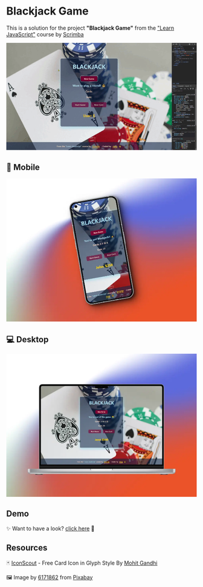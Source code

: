 # Blackjack Game

This is a solution for the project **"Blackjack Game"** from the ["Learn JavaScript"](https://scrimba.com/learn/learnjavascript) course by [Scrimba](https://scrimba.com/)

![Preview](./assets/vid/preview.gif)

## 📱 Mobile
![Mobile](./assets/img/mobile-preview.webp)

## 💻 Desktop
![Desktop](./assets/img/desktop-preview.webp)

## Demo

✨ Want to have a look? [click here](https://mendez-v.github.io/blackjack-game/) 👀

## Resources

🃏 [IconScout](https://iconscout.com/) - Free Card Icon in Glyph Style
By [Mohit Gandhi](https://iconscout.com/contributors/mcgandhi61)

🖼 Image by [6171862](https://pixabay.com/users/6171862-6171862/?utm_source=link-attribution&utm_medium=referral&utm_campaign=image&utm_content=5619014) from [Pixabay](https://pixabay.com//?utm_source=link-attribution&utm_medium=referral&utm_campaign=image&utm_content=5619014)